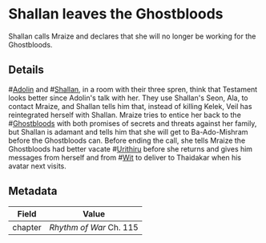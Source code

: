 # Shallan leaves the Ghostbloods
Shallan calls Mraize and declares that she will no longer be working for the Ghostbloods.

## Details
#[Adolin](characters/adolin) and #[Shallan](characters/shallan), in a room with their three spren, think that Testament looks better since Adolin's talk with her. They use Shallan's Seon, Ala, to contact Mraize, and Shallan tells him that, instead of killing Kelek, Veil has reintegrated herself with Shallan. Mraize tries to entice her back to the #[Ghostbloods](misc/ghostbloods) with both promises of secrets and threats against her family, but Shallan is adamant and tells him that she will get to Ba-Ado-Mishram before the Ghostbloods can. Before ending the call, she tells Mraize the Ghostbloods had better vacate #[Urithiru](locations/urithiru) before she returns and gives him messages from herself and from #[Wit](characters/wit) to deliver to Thaidakar when his avatar next visits.

## Metadata
| Field | Value |
| ----- | ----- |
| chapter | *Rhythm of War* Ch. 115|
